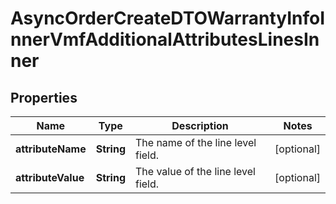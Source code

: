 

# AsyncOrderCreateDTOWarrantyInfoInnerVmfAdditionalAttributesLinesInner


## Properties

| Name | Type | Description | Notes |
|------------ | ------------- | ------------- | -------------|
|**attributeName** | **String** | The name of the line level field. |  [optional] |
|**attributeValue** | **String** | The value of the line level field. |  [optional] |



